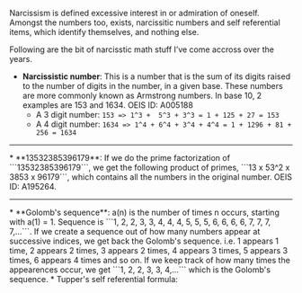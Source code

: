 Narcissism is defined excessive interest in or admiration of oneself. Amongst the numbers too, exists, narcissitic numbers and self referential items, which identify themselves, and nothing else.

Following are the bit of narcisstic math stuff I’ve come accross over the years.

* **Narcissistic number**: This is a number that is the sum of its digits raised to the number of digits in the number, in a given base. These numbers are more commonly known as Armstrong numbers. In base 10, 2 examples are 153 and 1634. OEIS ID: A005188
  * A 3 digit number: ```153 => 1^3 +  5^3 + 3^3 = 1 + 125 + 27 = 153```
  * A 4 digit number: ```1634 => 1^4 + 6^4 + 3^4 + 4^4 = 1 + 1296 + 81 + 256 = 1634```
<hr>
* **13532385396179**: If we do the prime factorization of ```13532385396179```, we get the following product of primes, ```13 x 53^2 x 3853 x 96179```, which contains all the numbers in the original number. OEIS ID: A195264.
<hr>
* **Golomb's sequence**:  a(n) is the number of times n occurs, starting with a(1) = 1. Sequence is ```1, 2, 2, 3, 3, 4, 4, 4, 5, 5, 5, 6, 6, 6, 6, 7, 7, 7, 7,...```. If we create a sequence out of how many numbers appear at successive indices, we get back the Golomb's sequence. i.e. 1 appears 1 time, 2 appears 2 times, 3 appears 2 times, 4 appears 3 times, 5 appears 3 times, 6 appears 4 times and so on. If we keep track of how many times the appearences occur, we get ```1, 2, 2, 3, 3, 4,...``` which is the Golomb's sequence.
* Tupper's self referential formula:
